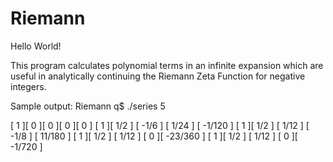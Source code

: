 # Riemann

Hello World!

This program calculates polynomial terms in an infinite expansion 
which are useful in analytically continuing the Riemann Zeta Function
for negative integers.

Sample output:
Riemann q$ ./series 5

[ 1 ][ 0 ][ 0 ][ 0 ][ 0 ]
[ 1 ][ 1/2 ] [ -1/6 ] [ 1/24 ] [ -1/120 ] 
[ 1 ][ 1/2 ] [ 1/12 ] [ -1/8 ] [ 11/180 ] 
[ 1 ][ 1/2 ] [ 1/12 ] [ 0 ][ -23/360 ] 
[ 1 ][ 1/2 ] [ 1/12 ] [ 0 ][ -1/720 ] 
